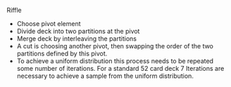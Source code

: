 Riffle
- Choose pivot element
- Divide deck into two partitions at the pivot
- Merge deck by interleaving the partitions
- A cut is choosing another pivot, then swapping the order of the two partitions defined by this pivot.
- To achieve a uniform distribution this process needs to be repeated some number of iterations.
    For a standard 52 card deck 7 Iterations are necessary to achieve a sample from the uniform distribution.
